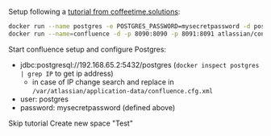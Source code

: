 Setup following a [tutorial from coffeetime.solutions]( http://coffeetime.solutions/run-atlassian-jira-and-confluence-with-postgresql-on-docker/#Overview_of_series_How_to_run_Jira_and_Confluence_behind_NGINX_reverse_proxy_on_Docker):

```bash
docker run --name postgres -e POSTGRES_PASSWORD=mysecretpassword -d postgres
docker run --name=confluence -d -p 8090:8090 -p 8091:8091 atlassian/confluence-server:latest
```

Start confluence setup and configure Postgres:
- jdbc:postgresql://192.168.65.2:5432/postgres (`docker inspect postgres | grep IP` to get ip address)
  - in case of IP change search and replace in `/var/atlassian/application-data/confluence.cfg.xml`
- user: postgres
- password: mysecretpassword (defined above)

Skip tutorial
Create new space "Test"
